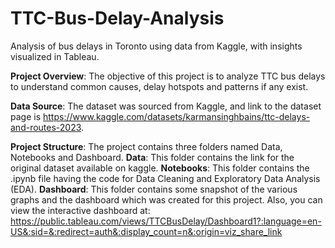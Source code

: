# TTC-Bus-Delay-Analysis
Analysis of bus delays in Toronto using data from Kaggle, with insights visualized in Tableau.

**Project Overview**: The objective of this project is to analyze TTC bus delays to understand common causes, delay hotspots and patterns if any exist.

**Data Source**: The dataset was sourced from Kaggle, and link to the dataset page is https://www.kaggle.com/datasets/karmansinghbains/ttc-delays-and-routes-2023.

**Project Structure**: The project contains three folders named Data, Notebooks and Dashboard.
    **Data**: This folder contains the link for the original dataset available on kaggle.
    **Notebooks**: This folder contains the .ipynb file having the code for Data Cleaning and Exploratory Data Analysis (EDA).
    **Dashboard**: This folder contains some snapshot of the various graphs and the dashboard which was created for this project. Also, you can view the interactive dashboard at: 
                   https://public.tableau.com/views/TTCBusDelay/Dashboard1?:language=en-US&:sid=&:redirect=auth&:display_count=n&:origin=viz_share_link
